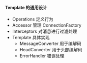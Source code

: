 #### Template 的通用设计

* Operations 定义行为
* Accessor 管理 ConnectionFactory
* Interceptors 对消息进行过滤处理
* Template 具体实现
    * MessageConverter 用于编解码
    * HeadConverter 用于头部编解码
    * ErrorHandler 错误处理